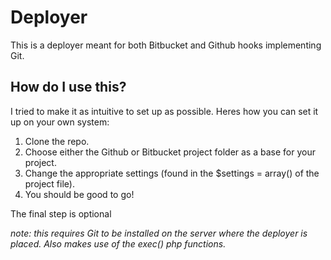 Deployer
========

This is a deployer meant for both Bitbucket and Github hooks implementing Git.

How do I use this?
------------------

I tried to make it as intuitive to set up as possible. Heres how you can set it up on your own system:

1. Clone the repo.
2. Choose either the Github or Bitbucket project folder as a base for your project.
3. Change the appropriate settings (found in the $settings = array() of the project file).
4. You should be good to go!

The final step is optional

*note: this requires Git to be installed on the server where the deployer is placed. Also makes use of the exec() php functions.*
